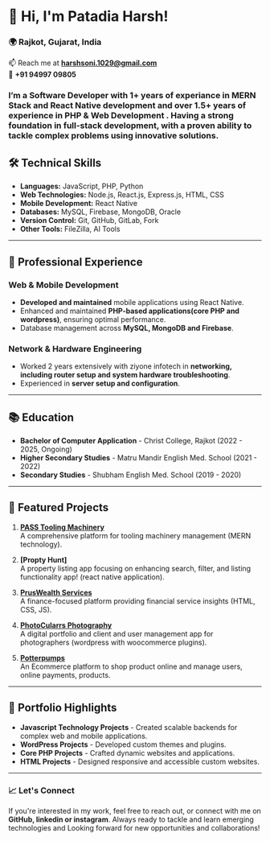 # 👋 Hi, I'm Patadia Harsh!

### 🌍 Rajkot, Gujarat, India
📫 Reach me at **harshsoni.1029@gmail.com**  
📱 **+91 94997 09805**

### I’m a **Software Developer** with 1+ years of experiance in **MERN Stack** and **React Native** development and over 1.5+ years of experience in **PHP & Web Development** . Having a strong foundation in full-stack development, with a proven ability to tackle complex problems using innovative solutions.

## 🛠️ Technical Skills

- **Languages:** JavaScript, PHP, Python
- **Web Technologies:** Node.js, React.js, Express.js, HTML, CSS
- **Mobile Development:** React Native
- **Databases:** MySQL, Firebase, MongoDB, Oracle
- **Version Control:** Git, GitHub, GitLab, Fork
- **Other Tools:** FileZilla, AI Tools

---

## 💼 Professional Experience

### Web & Mobile Development
- **Developed and maintained** mobile applications using React Native.
- Enhanced and maintained **PHP-based applications(core PHP and wordpress)**, ensuring optimal performance.
- Database management across **MySQL, MongoDB and Firebase**.

### Network & Hardware Engineering
- Worked 2 years extensively with ziyone infotech in **networking, including router setup and system hardware troubleshooting**.
- Experienced in **server setup and configuration**.
---

## 📚 Education
- **Bachelor of Computer Application** - Christ College, Rajkot (2022 - 2025, Ongoing)
- **Higher Secondary Studies** - Matru Mandir English Med. School (2021 - 2022)
- **Secondary Studies** - Shubham English Med. School (2019 - 2020)
---

## 📌 Featured Projects

1. **[PASS Tooling Machinery](https://beta.passtooling.com/)**  
   A comprehensive platform for tooling machinery management (MERN technology).

2. **[Propty Hunt]**  
   A property listing app focusing on enhancing search, filter, and listing functionality app! (react native application).

3. **[PrusWealth Services](https://pruswealth.com/)**  
   A finance-focused platform providing financial service insights (HTML, CSS, JS).

4. **[PhotoCularrs Photography](https://photocularrs.in/)**  
   A digital portfolio and client and user management app for photographers (wordpress with woocommerce plugins).
   
3. **[Potterpumps](https://potterpumps.com/)**  
   An Ecommerce platform to shop product online and manage users, online payments, products.
---

## 💼 Portfolio Highlights

- **Javascript Technology Projects** - Created scalable backends for complex web and mobile applications.
- **WordPress Projects** - Developed custom themes and plugins.
- **Core PHP Projects** - Crafted dynamic websites and applications.
- **HTML Projects** - Designed responsive and accessible custom websites.

---

### 📈 Let's Connect

If you're interested in my work, feel free to reach out, or connect with me on **GitHub, linkedin or instagram**. Always ready to tackle and learn emerging technologies and Looking forward for new opportunities and collaborations!
